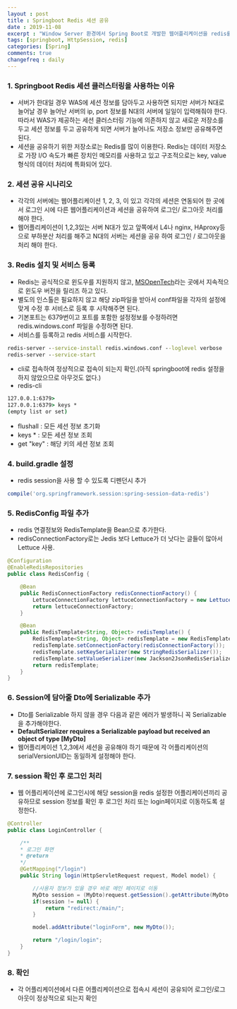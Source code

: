 ```yaml
---
layout : post
title : Springboot Redis 세션 공유
date : 2019-11-08
excerpt : "Window Server 환경에서 Spring Boot로 개발한 웹어플리케이션을 redis를 이용하여 세션 공유 하는 방법 정리"
tags: [springboot, HttpSession, redis]
categories: [Spring]
comments: true
changefreq : daily
---
```


### 1. Springboot Redis 세션 클러스터링을 사용하는 이유

- 서버가 한대일 경우 WAS에 세션 정보를 담아두고 사용하면 되지만 서버가 N대로 늘어날 경우 늘어난 서버의 ip, port 정보를 N대의 서버에 일일이 입력해줘야 한다. 따라서 WAS가 제공하는 세션 클러스터링 기능에 의존하지 않고 새로운 저장소를 두고 세션 정보를 두고 공유하게 되면 서버가 늘어나도 저장소 정보만 공유해주면 된다. 
- 세션을 공유하기 위한 저장소로는 Redis를 많이 이용한다. Redis는 데이터 저장소로 가장 I/O 속도가 빠른 장치인 메모리를 사용하고 있고 구조적으로는 key, value 형식의 데이터 처리에 특화되어 있다.

### 2. 세션 공유 시나리오 

- 각각의 서버에는 웹어플리케이션 1, 2, 3, 이 있고 각각의 세션은 연동되어 한 곳에서 로그인 시에 다른 웹어플리케이션과 세션을 공유하여 로그인/ 로그아웃 처리를 해야 한다. 
- 웹어플리케이션이 1,2,3있는 서버 N대가 있고 앞쪽에서 L4나 nginx, HAproxy등으로 부하분산 처리를 해주고 N대의 서버는 세션을 공유 하여 로그인 / 로그아웃을 처리 해야 한다. 

### 3. Redis 설치 및 서비스 등록 

- Redis는 공식적으로 윈도우를 지원하지 않고, [MSOpenTech](https://github.com/MicrosoftArchive/redis/releases)라는 곳에서 지속적으로 윈도우 버전을 릴리즈 하고 있다.
- 별도의 인스톨은 필요하지 않고 해당 zip파일을 받아서 conf파일을 각자의 설정에 맞게 수정 후 서비스로 등록 후 시작해주면 된다. 
- 기본포트는 6379번이고 포트를 포함한 설정정보를 수정하려면 redis.windows.conf 파일을 수정하면 된다. 
- 서비스를 등록하고 redis 서비스를 시작한다. 
~~~ cmd
redis-server --service-install redis.windows.conf --loglevel verbose
redis-server --service-start
~~~
- cli로 접속하여 정상적으로 접속이 되는지 확인.(아직 springboot에 redis 설정을 하지 않았으므로 아무것도 없다.)
- redis-cli 
~~~ cmd
127.0.0.1:6379> 
127.0.0.1:6379> keys * 
(empty list or set)
~~~
- flushall : 모든 세션 정보 초기화 
- keys * : 모든 세션 정보 조회 
- get "key" : 해당 키의 세션 정보 조회

### 4. build.gradle 설정 

- redis session을 사용 할 수 있도록 디펜던시 추가 
~~~ gradle
compile('org.springframework.session:spring-session-data-redis')  
~~~

### 5. RedisConfig 파일 추가 

- redis 연결정보와 RedisTemplate을 Bean으로 추가한다. 
- redisConnectionFactory로는 Jedis 보다 Lettuce가 더 낫다는 글들이 많아서 Lettuce 사용. 
~~~ java
@Configuration
@EnableRedisRepositories
public class RedisConfig {

    @Bean
    public RedisConnectionFactory redisConnectionFactory() {
        LettuceConnectionFactory lettuceConnectionFactory = new LettuceConnectionFactory();
        return lettuceConnectionFactory;
    }

    @Bean
    public RedisTemplate<String, Object> redisTemplate() {
        RedisTemplate<String, Object> redisTemplate = new RedisTemplate<>();
        redisTemplate.setConnectionFactory(redisConnectionFactory());
        redisTemplate.setKeySerializer(new StringRedisSerializer());
        redisTemplate.setValueSerializer(new Jackson2JsonRedisSerializer<>(MyDto.class));
        return redisTemplate;
    }
}
~~~

### 6. Session에 담아줄 Dto에 Serializable 추가 

- Dto를  Serializable 하지 않을 경우 다음과 같은 에러가 발생하니 꼭 Serializable을 추가해야한다. 
- **DefaultSerializer requires a Serializable payload but received an object of type [MyDto]**
- 웹어플리케이션 1,2,3에서 세션을 공유해야 하기 때문에 각 어플리케이션의 serialVersionUID는 동일하게 설정해야 한다. 

### 7. session 확인 후 로그인 처리 

- 웹 어플리케이션에 로그인시에 해당 session을 redis 설정한 어플리케이션끼리 공유하므로 session 정보를 확인 후 로그인 처리 또는 login페이지로 이동하도록 설정한다.   
~~~ java
@Controller
public class LoginController {

    /**
    * 로그인 화면
    * @return
    */
    @GetMapping("/login")
    public String login(HttpServletRequest request, Model model) {

        //사용자 정보가 있을 경우 바로 메인 페이지로 이동 
        MyDto session = (MyDto)request.getSession().getAttribute(MyDto.KEY);
        if(session != null) {
            return "redirect:/main/";
        }

        model.addAttribute("loginForm", new MyDto());

        return "/login/login";
    }
}
~~~

### 8. 확인 
- 각 어플리케이션에서 다른 어플리케이션으로 접속시 세션이 공유되어 로그인/로그아웃이 정상적으로 되는지 확인 
